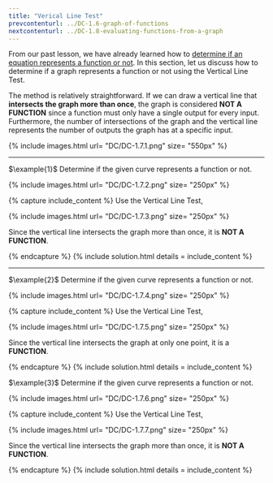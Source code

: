 ```yaml
---
title: "Verical Line Test"
prevcontenturl: ../DC-1.6-graph-of-functions
nextcontenturl: ../DC-1.8-evaluating-functions-from-a-graph
---
```



From our past lesson, we have already learned how to [determine if an equation represents a function or not](https://youtu.be/6z_hPcwd8DQ). 
In this section, let us discuss how to determine if a graph represents a function or not using the Vertical Line Test.

The method is relatively straightforward. If we can draw a vertical line that **intersects the graph more than once**, the graph is considered **NOT A FUNCTION** since a function must only have a single output for every input. Furthermore, the number of intersections of the graph and the vertical line represents the number of outputs the graph has at a specific input.


{% include images.html 
    url= "DC/DC-1.7.1.png" 
    size= "550px"
%}



---
$\example{1}$
Determine if the given curve represents a function or not.

{% include images.html 
    url= "DC/DC-1.7.2.png" 
    size= "250px"
%}


{% capture include_content %}
Use the Vertical Line Test,

{% include images.html 
    url= "DC/DC-1.7.3.png" 
    size= "250px"
%}

Since the vertical line intersects the graph more than once, it is **NOT A FUNCTION**.

{% endcapture %}
{% include solution.html details = include_content %}




---
$\example{2}$
Determine if the given curve represents a function or not.

{% include images.html 
    url= "DC/DC-1.7.4.png" 
    size= "250px"
%}



{% capture include_content %}
Use the Vertical Line Test,

{% include images.html 
    url= "DC/DC-1.7.5.png" 
    size= "250px"
%}

Since the vertical line intersects the graph at only one point, it is a **FUNCTION**.

{% endcapture %}
{% include solution.html details = include_content %}





$\example{3}$
Determine if the given curve represents a function or not.

{% include images.html 
    url= "DC/DC-1.7.6.png" 
    size= "250px"
%}


{% capture include_content %}
Use the Vertical Line Test,

{% include images.html 
    url= "DC/DC-1.7.7.png" 
    size= "250px"
%}

Since the vertical line intersects the graph more than once, it is **NOT A FUNCTION**.

{% endcapture %}
{% include solution.html details = include_content %}
